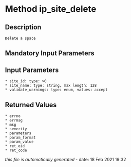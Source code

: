 # Method ip_site_delete

## Description
	Delete a space

## Mandatory Input Parameters

## Input Parameters
	* site_id: type: >0
	* site_name: type: string, max length: 128
	* validate_warnings: type: enum, values: accept

## Returned Values
	* errno
	* errmsg
	* msg
	* severity
	* parameters
	* param_format
	* param_value
	* ret_oid
	* ret_code


*this file is automatically generated* - date: 18 Feb 2021 19:32